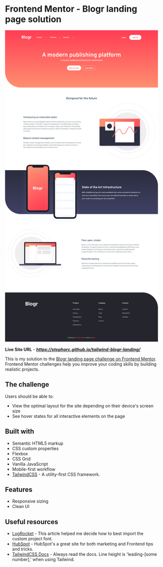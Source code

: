 # Frontend Mentor - Blogr landing page solution

![Blogr - Desktop Solution](https://github.com/stephorc/tailwind-blogr-landing/blob/main/Blogr-desktop.png)
<!--![Blogr -Tablet Solution](https://github.com/stephorc/testimonials-grid-section/blob/main/Blogr-tablet.png) -->
<!-- ![Blogr - Mobile Solution](https://github.com/stephorc/testimonials-grid-section/blob/main/Blogr-mobile.png) -->

**Live Site URL** - ***https://stephorc.github.io/tailwind-blogr-landing/***

This is my solution to the [Blogr landing page challenge on Frontend Mentor](https://www.frontendmentor.io/challenges/blogr-landing-page-EX2RLAApP). Frontend Mentor challenges help you improve your coding skills by building realistic projects.

## The challenge

Users should be able to:

- View the optimal layout for the site depending on their device's screen size
- See hover states for all interactive elements on the page

## Built with

- Semantic HTML5 markup
- CSS custom properties
- Flexbox
- CSS Grid
- Vanilla JavaScript
- Mobile-first workflow
- [TailwindCSS](https://tailwindcss.com/) - A utility-first CSS framework.

## Features

- Responsive sizing
- Clean UI

## Useful resources

- [LogRocket](https://blog.logrocket.com/how-to-use-custom-fonts-tailwind-css/) - This article helped me decide how to best import the custom project font.
- [HubSpot](https://blog.hubspot.com/website/html-dropdown) - HubSpot's a great site for both marketing and Frontend tips and tricks.
- [TailwindCSS Docs](https://tailwindcss.com/docs/line-height) - Always read the docs. Line height is 'leading-[some number],' when using Tailwind.

<!-- npx tailwindcss -i ./input.css -o ./css/output.css --watch -->
<!-- This project reinforced my understanding of Tailwind classes, including flex, positioning, and transitions. -->